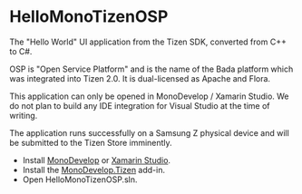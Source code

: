 HelloMonoTizenOSP
=================

The "Hello World" UI application from the Tizen SDK, converted from C++ to C#.

OSP is "Open Service Platform" and is the name of the Bada platform which was integrated into Tizen 2.0.   It is dual-licensed as Apache and Flora.

This application can only be opened in MonoDevelop / Xamarin Studio.  We do not plan to build any IDE integration for Visual Studio at the time of writing.

The application runs successfully on a Samsung Z physical device and will be submitted to the Tizen Store imminently.

- Install <a href="http://monodevelop.com/Download">MonoDevelop</a> or <a href="http://xamarin.com/download">Xamarin Studio</a>.
- Install the <a href="http://kitsilanosoftware.github.io/MonoDevelop.Tizen/">MonoDevelop.Tizen</a> add-in.
- Open HelloMonoTizenOSP.sln.
